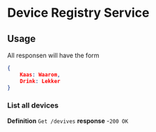 # Device Registry Service

## Usage

All responsen will have the form

```json
{
    Kaas: Waarom,
    Drink: Lekker
}
```
### List all devices

**Definition**
`Get /devives`
**response**
-`200 OK`
